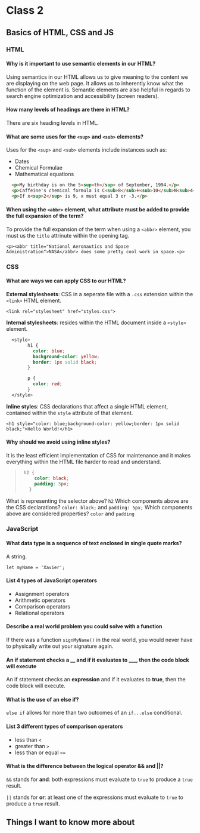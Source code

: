 # Class 2

## Basics of HTML, CSS and JS

### HTML

#### Why is it important to use semantic elements in our HTML?

Using semantics in our HTML allows us to give meaning to the content we are displaying on the web page. It allows us to inherently know what the function of the element is. Semantic elements are also helpful in regards to search engine optimization and accessibility (screen readers).

#### How many levels of headings are there in HTML?

There are six heading levels in HTML.

#### What are some uses for the `<sup>` and `<sub>` elements?

Uses for the `<sup>` and `<sub>` elements include instances such as:

- Dates
- Chemical Formulae
- Mathematical equations

```html
  <p>My birthday is on the 5<sup>th</sup> of September, 1994.</p>
  <p>Caffeine's chemical formula is C<sub>8</sub>H<sub>10</sub>N<sub>4</sub>O<sub>2</sub>.</p>
  <p>If x<sup>2</sup> is 9, x must equal 3 or -3.</p>
```

#### When using the `<abbr>` element, what attribute must be added to provide the full expansion of the term?

To provide the full expansion of the term when using a `<abbr>` element, you must us the `title` attrinute within the opening tag.

`<p><abbr title="National Aeronautics and Space Administration">NASA</abbr> does some pretty cool work in space.<p>`

### CSS

#### What are ways we can apply CSS to our HTML?

**External stylesheets**: CSS in a seperate file with a `.css` extension within the `<link>` HTML element.

`<link rel="stylesheet" href="styles.css">`

**Internal stylesheets**: resides within the HTML document inside a `<style>` element.

```css
  <style>
        h1 {
          color: blue;
          background-color: yellow;
          border: 1px solid black;
        }

        p {
          color: red;
        }
  </style>
```

**Inline styles**: CSS declarations that affect a single HTML element, contained within the `style` attribute of that element.

`<h1 style="color: blue;background-color: yellow;border: 1px solid black;">Hello World!</h1>`

#### Why should we avoid using inline styles?

It is the least efficient implementation of CSS for maintenance and it makes everything within the HTML file harder to read and understand.

> ```css
>  h2 {
>      color: black;
>      padding: 5px;
>    }
>```

What is representing the selector above? `h2`
Which components above are the CSS declarations? `color: black;` and `padding: 5px;`
Which components above are considered properties? `color` and `padding`

### JavaScript

#### What data type is a sequence of text enclosed in single quote marks?

A string.

`let myName = 'Xavier';`

#### List 4 types of JavaScript operators

- Assignment operators
- Arithmetic operators
- Comparison operators
- Relational operators

#### Describe a real world problem you could solve with a function

If there was a function `signMyName()` in the real world, you would never have to physically write out your signature again.

#### An if statement checks a __ and if it evaluates to ___, then the code block will execute

An if statement checks an **expression** and if it evaluates to **true**, then the code block will execute.

#### What is the use of an else if?

`else if` allows for more than two outcomes of an `if...else` conditional.

#### List 3 different types of comparison operators

- less than `<`
- greater than `>`
- less than or equal `<=`

#### What is the difference between the logical operator && and ||?

`&&` stands for **and**: both expressions must evaluate to `true` to produce a `true` result.

`||` stands for **or**: at least one of the expressions must evaluate to `true` to produce a `true` result.

## Things I want to know more about
